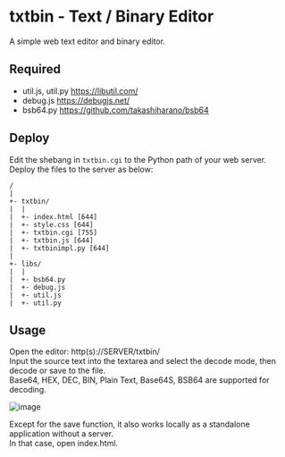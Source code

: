 # txtbin - Text / Binary Editor
A simple web text editor and binary editor.

## Required
- util.js, util.py https://libutil.com/
- debug.js https://debugjs.net/
- bsb64.py https://github.com/takashiharano/bsb64

## Deploy
Edit the shebang in `txtbin.cgi` to the Python path of your web server.  
Deploy the files to the server as below:
```
/
|
+- txtbin/
|  |
|  +- index.html [644]
|  +- style.css [644]
|  +- txtbin.cgi [755]
|  +- txtbin.js [644]
|  +- txtbinimpl.py [644]
|
+- libs/
|  |
|  +- bsb64.py
|  +- debug.js
|  +- util.js
|  +- util.py
```

## Usage
Open the editor: http(s)://SERVER/txtbin/  
Input the source text into the textarea and select the decode mode, then decode or save to the file.  
Base64, HEX, DEC, BIN, Plain Text, Base64S, BSB64 are supported for decoding.

![image](https://github.com/user-attachments/assets/8389801b-ac49-4c8f-9ea6-8998054f3e20)

Except for the save function, it also works locally as a standalone application without a server.  
In that case, open index.html.
